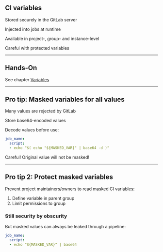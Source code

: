 <!-- .slide: id="gitlab_ci_variables" -->

## CI variables

Stored securely in the GitLab server

Injected into jobs at runtime

Available in project-, group- and instance-level

Careful with protected variables

---

## Hands-On

See chapter [Variables](/hands-on/20231130/020_variables/exercise/)

---

## Pro tip: Masked variables for all values

Many values are rejected by GitLab

Store base64-encoded values

Decode values before use:

```yaml
job_name:
  script:
  - echo "$( echo "${MASKED_VAR}" | base64 -d )"
```

Careful! Original value will not be masked!

---

## Pro tip 2: Protect masked variables

Prevent project maintainers/owners to read masked CI variables:

1. Define variable in parent group
2. Limit permissions to group

### Still security by obscurity

But masked values can always be leaked through a pipeline:

```yaml
job_name:
  script:
  - echo "${MASKED_VAR}" | base64
```
